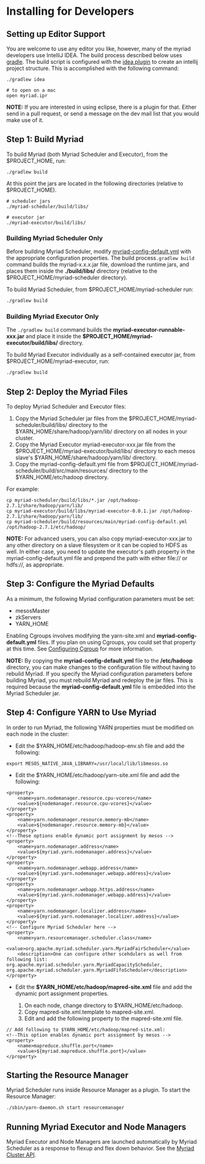 # Installing for Developers

## Setting up Editor Support

You are welcome to use any editor you like, however, many of the myriad developers use IntelliJ IDEA. The build process described below uses [gradle](https://gradle.org/).   The build script is configured with the [idea plugin](https://docs.gradle.org/current/userguide/idea_plugin.html) to create an intellij project structure.   This is accomplished with the following command:

```
./gradlew idea

# to open on a mac
open myriad.ipr
```

**NOTE:** If you are interested in using eclipse, there is a plugin for that.  Either send in a pull request, or send a message on the dev mail list that you would make use of it.

## Step 1: Build Myriad
 To build Myriad (both Myriad Scheduler and Executor), from the $PROJECT_HOME, run:

```
./gradlew build
```

At this point the jars are located in the following directories (relative to $PROJECT_HOME).

```
# scheduler jars
./myriad-scheduler/build/libs/

# executor jar
./myriad-executor/build/libs/

```

### Building Myriad Scheduler Only
Before building Myriad Scheduler, modify [myriad-config-default.yml](../myriad-scheduler/src/main/resources/myriad-config-default.yml) with the appropriate configuration properties. The build process`.gradlew build` command builds the myriad-x.x.x.jar file, download the runtime jars, and places them inside the **./build/libs/** directory (relative to the $PROJECT_HOME/myriad-scheduler directory).

To build Myriad Scheduler, from $PROJECT_HOME/myriad-scheduler run:

```bash
./gradlew build
```


### Building Myriad Executor Only

The `./gradlew build` command builds the **myriad-executor-runnable-xxx.jar** and place it inside the **$PROJECT_HOME/myriad-executor/build/libs/** directory. 

To build Myriad Executor individually as a self-contained executor jar, from $PROJECT_HOME/myriad-executor, run:

```bash
./gradlew build
```


## Step 2: Deploy the Myriad Files

To deploy Myriad Scheduler and Executor files:

1. Copy the Myriad Scheduler jar files from the $PROJECT_HOME/myriad-scheduler/build/libs/ directory to the $YARN_HOME/share/hadoop/yarn/lib/ directory on all nodes in your cluster. 
2. Copy the Myriad Executor myriad-executor-xxx.jar file from the $PROJECT_HOME/myriad-executor/build/libs/ directory to each mesos slave's $YARN_HOME/share/hadoop/yarn/lib/ directory.
3. Copy the myriad-config-default.yml file from $PROJECT_HOME/myriad-scheduler/build/src/main/resources/ directory to the $YARN_HOME/etc/hadoop directory.

For example:

```
cp myriad-scheduler/build/libs/*.jar /opt/hadoop-2.7.1/share/hadoop/yarn/lib/
cp myriad-executor/build/libs/myriad-executor-0.0.1.jar /opt/hadoop-2.7.1/share/hadoop/yarn/lib/
cp myriad-scheduler/build/resources/main/myriad-config-default.yml /opt/hadoop-2.7.1/etc/hadoop/
```

**NOTE:** For advanced users, you can also copy myriad-executor-xxx.jar to any other directory on a slave filesystem or it can be copied to HDFS as well. In either case, you need to update the executor's path property in the myriad-config-default.yml file and prepend the path with either file:// or hdfs://, as appropriate. 


## Step 3: Configure the Myriad Defaults

As a minimum, the following Myriad configuration parameters must be set:

* mesosMaster
* zkServers
* YARN_HOME

Enabling Cgroups involves modifying the yarn-site.xml and **myriad-config-default.yml** files. If you plan on using Cgroups, you could set that property at this time. See [Configuring Cgroup](cgroups.md) for more information.

**NOTE:** By copying the **myriad-config-default.yml** file to the **/etc/hadoop** directory, you can make changes to the configuration file without having to rebuild Myriad. If you specify the Myriad configuration parameters before building Myriad, you must rebuild Myriad and redeploy the jar files. This is required because the **myriad-config-default.yml** file is embedded into the Myriad Scheduler jar. 


## Step 4: Configure YARN to Use Myriad

In order to run Myriad, the following YARN properties must be modified on each node in the cluster:

* Edit the $YARN_HOME/etc/hadoop/hadoop-env.sh file and add the following:

```
export MESOS_NATIVE_JAVA_LIBRARY=/usr/local/lib/libmesos.so
```

* Edit the $YARN_HOME/etc/hadoop/yarn-site.xml file and add the following:


```
<property>
    <name>yarn.nodemanager.resource.cpu-vcores</name>
    <value>${nodemanager.resource.cpu-vcores}</value>
</property>
<property>
    <name>yarn.nodemanager.resource.memory-mb</name>
    <value>${nodemanager.resource.memory-mb}</value>
</property>
<!--These options enable dynamic port assignment by mesos -->
<property>
    <name>yarn.nodemanager.address</name>
    <value>${myriad.yarn.nodemanager.address}</value>
</property>
<property>
    <name>yarn.nodemanager.webapp.address</name>
    <value>${myriad.yarn.nodemanager.webapp.address}</value>
</property>
<property>
    <name>yarn.nodemanager.webapp.https.address</name>
    <value>${myriad.yarn.nodemanager.webapp.address}</value>
</property>
<property>
    <name>yarn.nodemanager.localizer.address</name>
    <value>${myriad.yarn.nodemanager.localizer.address}</value>
</property>
<!-- Configure Myriad Scheduler here -->
<property>
    <name>yarn.resourcemanager.scheduler.class</name>
    <value>org.apache.myriad.scheduler.yarn.MyriadFairScheduler</value>
    <description>One can configure other scehdulers as well from following list: org.apache.myriad.scheduler.yarn.MyriadCapacityScheduler, org.apache.myriad.scheduler.yarn.MyriadFifoScheduler</description>
</property>
```


* Edit the **$YARN_HOME/etc/hadoop/mapred-site.xml** file and add the dynamic port assignment properties.

	1. On each node, change directory to $YARN_HOME/etc/hadoop.
	2. Copy mapred-site.xml.template to mapred-site.xml.
	3. Edit and add the following property to the mapred-site.xml file. 

```
// Add following to $YARN_HOME/etc/hadoop/mapred-site.xml:
<!--This option enables dynamic port assignment by mesos -->
<property>
    <name>mapreduce.shuffle.port</name>
    <value>${myriad.mapreduce.shuffle.port}</value>
</property>
```


## Starting the Resource Manager
Myriad Scheduler runs inside Resource Manager as a plugin. To start the Resource Manager:

```bash
./sbin/yarn-daemon.sh start resourcemanager
```


##  Running Myriad Executor and Node Managers
Myriad Executor and Node Managers are launched automatically by Myriad Scheduler as a response to flexup and flex down behavior. See the [Myriad Cluster API](API.md).
